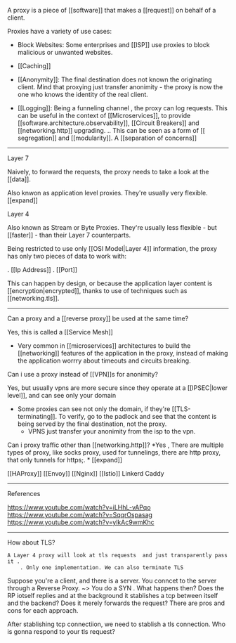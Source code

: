 A proxy is a piece of [[software]] that makes a [[request]] on behalf of a client.

Proxies have a variety of use cases:

* Block Websites: Some enterprises and [[ISP]] use proxies to block malicious or unwanted  websites.

* [[Caching]]

* [[Anonymity]]: The final destination does not known the originating client. Mind that proxying just transfer anonimity - the proxy is now the one who knows the identity of the real client.

* [[Logging]]:  Being a funneling channel , the proxy can log  requests. This can be useful in the context of [[Microservices]], to provide [[software.architecture.observability]], [[Circuit Breakers]] and [[networking.http]] upgrading.
    .. This can be seen as a form of [[ segregation]] and [[modularity]]. A [[separation of concerns]]

___

Layer 7

Naively, to forward the requests, the proxy needs to take a look at the [[data]].

Also knwon as application level proxies. They're usually very flexible. [[expand]]

Layer 4

Also known as Stream or Byte Proxies. They're usually less flexible - but [[faster]] - than their Layer 7 counterparts.

Being restricted to use only [[OSI Model|Layer 4]] information, the proxy has only two pieces of data to work with:

. [[Ip Address]]
. [[Port]]

This can happen by design, or because the application layer content is [[encryption|encrypted]], thanks to use of techniques such as [[networking.tls]].

___

Can a proxy and a [[reverse proxy]] be used at the same time?

Yes, this is called a [[Service Mesh]]

* Very common in  [[microservices]] architectures to build the [[networking]] features of the application in the proxy, instead of making the application worrry about
timeouts and circuits breaking.

Can i use a proxy instead of [[VPN]]s for anonimity?

Yes, but usually vpns are more secure since they operate at a [[IPSEC|lower level]], and can see only your domain

* Some proxies can see not only the domain, if they're  [[TLS-terminating]]. To verify, go to the padlock and see that the content is being served by the final destination, not the proxy.
  * VPNS just transfer your anonimity from the isp to the vpn.

Can i proxy traffic other than [[networking.http]]?
    *Yes , There are multiple types of proxy, like socks proxy, used for tunnelings, there are http proxy, that only tunnels for https;.
    * [[expand]]

[[HAProxy]]
[[Envoy]]
[[Nginx]]
[[Istio]]
Linkerd
Caddy

___
References

<https://www.youtube.com/watch?v=iLHhL-vAPqo>
<https://www.youtube.com/watch?v=SqqrOspasag>
<https://www.youtube.com/watch?v=ylkAc9wmKhc>

___

How about TLS?

    A Layer 4 proxy will look at tls requests  and just transparently pass it .
        . Only one implementation. We can also terminate TLS 

Suppose you're a client, and there is a server.
You conncet to the server through a Reverse Proxy.
~> You do a SYN . What happens then?
    Does the RP iotself replies and at the background it stablishes a tcp between itself and the backend?
    Does it merely forwards the request?
    There are pros and cons for each approach.

After stablishing tcp connectiion, we need to stablish a tls connection. Who is gonna respond to your tls request?
